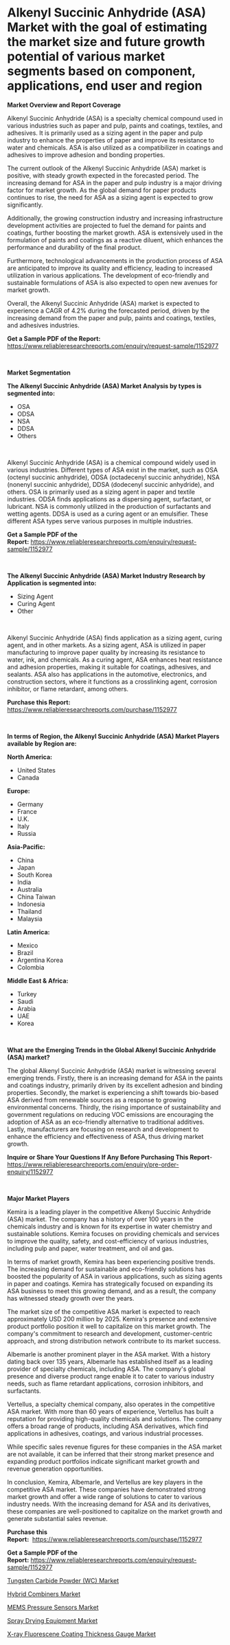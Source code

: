 <p><h1>Alkenyl Succinic Anhydride (ASA) Market with the goal of estimating the market size and future growth potential of various market segments based on component, applications, end user and region</h1></p><p><strong>Market Overview and Report Coverage</strong></p>
<p><p>Alkenyl Succinic Anhydride (ASA) is a specialty chemical compound used in various industries such as paper and pulp, paints and coatings, textiles, and adhesives. It is primarily used as a sizing agent in the paper and pulp industry to enhance the properties of paper and improve its resistance to water and chemicals. ASA is also utilized as a compatibilizer in coatings and adhesives to improve adhesion and bonding properties.</p><p>The current outlook of the Alkenyl Succinic Anhydride (ASA) market is positive, with steady growth expected in the forecasted period. The increasing demand for ASA in the paper and pulp industry is a major driving factor for market growth. As the global demand for paper products continues to rise, the need for ASA as a sizing agent is expected to grow significantly.</p><p>Additionally, the growing construction industry and increasing infrastructure development activities are projected to fuel the demand for paints and coatings, further boosting the market growth. ASA is extensively used in the formulation of paints and coatings as a reactive diluent, which enhances the performance and durability of the final product.</p><p>Furthermore, technological advancements in the production process of ASA are anticipated to improve its quality and efficiency, leading to increased utilization in various applications. The development of eco-friendly and sustainable formulations of ASA is also expected to open new avenues for market growth.</p><p>Overall, the Alkenyl Succinic Anhydride (ASA) market is expected to experience a CAGR of 4.2% during the forecasted period, driven by the increasing demand from the paper and pulp, paints and coatings, textiles, and adhesives industries.</p></p>
<p><strong>Get a Sample PDF of the Report:</strong> <a href="https://www.reliableresearchreports.com/enquiry/request-sample/1152977">https://www.reliableresearchreports.com/enquiry/request-sample/1152977</a></p>
<p>&nbsp;</p>
<p><strong>Market Segmentation</strong></p>
<p><strong>The Alkenyl Succinic Anhydride (ASA) Market Analysis by types is segmented into:</strong></p>
<p><ul><li>OSA</li><li>ODSA</li><li>NSA</li><li>DDSA</li><li>Others</li></ul></p>
<p>&nbsp;</p>
<p><p>Alkenyl Succinic Anhydride (ASA) is a chemical compound widely used in various industries. Different types of ASA exist in the market, such as OSA (octenyl succinic anhydride), ODSA (octadecenyl succinic anhydride), NSA (nonenyl succinic anhydride), DDSA (dodecenyl succinic anhydride), and others. OSA is primarily used as a sizing agent in paper and textile industries. ODSA finds applications as a dispersing agent, surfactant, or lubricant. NSA is commonly utilized in the production of surfactants and wetting agents. DDSA is used as a curing agent or an emulsifier. These different ASA types serve various purposes in multiple industries.</p></p>
<p><strong>Get a Sample PDF of the Report:</strong>&nbsp;<a href="https://www.reliableresearchreports.com/enquiry/request-sample/1152977">https://www.reliableresearchreports.com/enquiry/request-sample/1152977</a></p>
<p>&nbsp;</p>
<p><strong>The Alkenyl Succinic Anhydride (ASA) Market Industry Research by Application is segmented into:</strong></p>
<p><ul><li>Sizing Agent</li><li>Curing Agent</li><li>Other</li></ul></p>
<p>&nbsp;</p>
<p><p>Alkenyl Succinic Anhydride (ASA) finds application as a sizing agent, curing agent, and in other markets. As a sizing agent, ASA is utilized in paper manufacturing to improve paper quality by increasing its resistance to water, ink, and chemicals. As a curing agent, ASA enhances heat resistance and adhesion properties, making it suitable for coatings, adhesives, and sealants. ASA also has applications in the automotive, electronics, and construction sectors, where it functions as a crosslinking agent, corrosion inhibitor, or flame retardant, among others.</p></p>
<p><strong>Purchase this Report:</strong>&nbsp; <a href="https://www.reliableresearchreports.com/purchase/1152977">https://www.reliableresearchreports.com/purchase/1152977</a></p>
<p>&nbsp;</p>
<p><strong>In terms of Region, the Alkenyl Succinic Anhydride (ASA) Market Players available by Region are:</strong></p>
<p>
    <p> <strong> North America: </strong>
        <ul>
            <li>United States</li>
            <li>Canada</li>
        </ul>
        </p> 
    <p> <strong> Europe: </strong>
        <ul>
            <li>Germany</li>
            <li>France</li>
            <li>U.K.</li>
            <li>Italy</li>
            <li>Russia</li>
        </ul>
        </p> 
    <p> <strong> Asia-Pacific: </strong>
        <ul>
            <li>China</li>
            <li>Japan</li>
            <li>South Korea</li>
            <li>India</li>
            <li>Australia</li>
            <li>China Taiwan</li>
            <li>Indonesia</li>
            <li>Thailand</li>
            <li>Malaysia</li>
        </ul>
        </p> 
    <p> <strong> Latin America: </strong>
        <ul>
            <li>Mexico</li>
            <li>Brazil</li>
            <li>Argentina Korea</li>
            <li>Colombia</li>
        </ul>
        </p> 
    <p> <strong> Middle East & Africa: </strong>
        <ul>
            <li>Turkey</li>
            <li>Saudi</li>
            <li>Arabia</li>
            <li>UAE</li>
            <li>Korea</li>
        </ul>
    </p>
    </p>
<p>&nbsp;</p>
<p><strong>What are the Emerging Trends in the Global Alkenyl Succinic Anhydride (ASA) market?</strong></p>
<p><p>The global Alkenyl Succinic Anhydride (ASA) market is witnessing several emerging trends. Firstly, there is an increasing demand for ASA in the paints and coatings industry, primarily driven by its excellent adhesion and binding properties. Secondly, the market is experiencing a shift towards bio-based ASA derived from renewable sources as a response to growing environmental concerns. Thirdly, the rising importance of sustainability and government regulations on reducing VOC emissions are encouraging the adoption of ASA as an eco-friendly alternative to traditional additives. Lastly, manufacturers are focusing on research and development to enhance the efficiency and effectiveness of ASA, thus driving market growth.</p></p>
<p><strong>Inquire or Share Your Questions If Any Before Purchasing This Report</strong>- <a href="https://www.reliableresearchreports.com/enquiry/pre-order-enquiry/1152977">https://www.reliableresearchreports.com/enquiry/pre-order-enquiry/1152977</a></p>
<p>&nbsp;</p>
<p><strong>Major Market Players</strong></p>
<p><p>Kemira is a leading player in the competitive Alkenyl Succinic Anhydride (ASA) market. The company has a history of over 100 years in the chemicals industry and is known for its expertise in water chemistry and sustainable solutions. Kemira focuses on providing chemicals and services to improve the quality, safety, and cost-efficiency of various industries, including pulp and paper, water treatment, and oil and gas.</p><p>In terms of market growth, Kemira has been experiencing positive trends. The increasing demand for sustainable and eco-friendly solutions has boosted the popularity of ASA in various applications, such as sizing agents in paper and coatings. Kemira has strategically focused on expanding its ASA business to meet this growing demand, and as a result, the company has witnessed steady growth over the years.</p><p>The market size of the competitive ASA market is expected to reach approximately USD 200 million by 2025. Kemira's presence and extensive product portfolio position it well to capitalize on this market growth. The company's commitment to research and development, customer-centric approach, and strong distribution network contribute to its market success.</p><p>Albemarle is another prominent player in the ASA market. With a history dating back over 135 years, Albemarle has established itself as a leading provider of specialty chemicals, including ASA. The company's global presence and diverse product range enable it to cater to various industry needs, such as flame retardant applications, corrosion inhibitors, and surfactants.</p><p>Vertellus, a specialty chemical company, also operates in the competitive ASA market. With more than 60 years of experience, Vertellus has built a reputation for providing high-quality chemicals and solutions. The company offers a broad range of products, including ASA derivatives, which find applications in adhesives, coatings, and various industrial processes.</p><p>While specific sales revenue figures for these companies in the ASA market are not available, it can be inferred that their strong market presence and expanding product portfolios indicate significant market growth and revenue generation opportunities.</p><p>In conclusion, Kemira, Albemarle, and Vertellus are key players in the competitive ASA market. These companies have demonstrated strong market growth and offer a wide range of solutions to cater to various industry needs. With the increasing demand for ASA and its derivatives, these companies are well-positioned to capitalize on the market growth and generate substantial sales revenue.</p></p>
<p><strong>Purchase this Report:</strong>&nbsp;&nbsp;<a href="https://www.reliableresearchreports.com/purchase/1152977">https://www.reliableresearchreports.com/purchase/1152977</a></p>
<p></p>
<p><strong>Get a Sample PDF of the Report:</strong>&nbsp;<a href="https://www.reliableresearchreports.com/enquiry/request-sample/1152977">https://www.reliableresearchreports.com/enquiry/request-sample/1152977</a></p>
<p><p><a href="https://github.com/CliffMedina6/Market-Research-Report-List-1/blob/main/tungsten-carbide-powder-wc-market.md">Tungsten Carbide Powder (WC) Market</a></p><p><a href="https://www.linkedin.com/pulse/hybrid-combiners-market-size-growth-forecast-from-2023-2030-iaglc/">Hybrid Combiners Market</a></p><p><a href="https://medium.com/@josueherzog/mems-pressure-sensors-market-size-growth-forecast-2023-2030-4be1342c9172">MEMS Pressure Sensors Market</a></p><p><a href="https://medium.com/@jerez43343/spray-drying-equipment-market-size-growth-forecast-2023-2030-fa71845e3196">Spray Drying Equipment Market</a></p><p><a href="https://github.com/PeterParrish5/Market-Research-Report-List-1/blob/main/x-ray-fluorescene-coating-thickness-gauge-market.md">X-ray Fluorescene Coating Thickness Gauge Market</a></p></p>